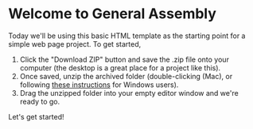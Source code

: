 # Welcome to General Assembly

Today we'll be using this basic HTML template as the starting point for a simple web page project. To get started,

1. Click the "Download ZIP" button and save the .zip file onto your computer (the desktop is a great place for a project like this).
2. Once saved, unzip the archived folder (double-clicking (Mac), or following [these instructions](http://windows.microsoft.com/en-ca/windows/compress-uncompress-files-zip-files) for Windows users).
3. Drag the unzipped folder into your empty editor window and we're ready to go.

Let's get started!
